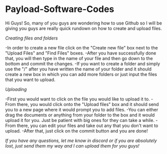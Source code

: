 # Payload-Software-Codes
Hi Guys! 
So, many of you guys are wondering how to use Github so I will be giving you guys are really quick rundown on how to create and upload files. 

*Creating files and folders*

-In order to create a new file click on the "Create new file" box next to the "Upload Files" and "Find Files" boxes. 
-After you have successfully done that, you will then type in the name of your file and then go down to the bottom and commit the changes. 
-If you want to create a folder and simply use the "/" after you have written the name of your folder and it should create a new box in which you can add more folders
or just input the files that you want to upload. 

*Uploading*

-First you would want to click on the file you would like to upload it to.
-From there, you would click onto the "Upload files" box and it should send you to a new page where it would prompt you to add files. 
-You can either drag the documents or anything from your folder to the box and it would upload it for you. Just be patient with big ones for they can take a while. 
-From there, you can edit your files and take out any that you don't want to upload. 
-After that, just click on the commit button and you are done!

*If you have any questions, let me know in discord or if you are absolutely lost, just send them my way and I can upload them for you guys!*
